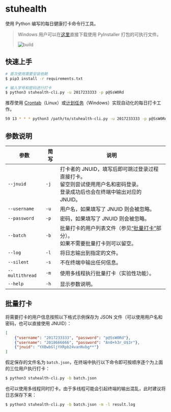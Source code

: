# stuhealth

使用 Python 编写的每日健康打卡命令行工具。

> Windows 用户可以在[这里](https://github.com/SO-JNU/stuhealth/actions)直接下载使用 PyInstaller 打包的可执行文件。
>
> ![build](https://github.com/SO-JNU/stuhealth/workflows/build/badge.svg)

## 快速上手

```bash
# 首次使用需要安装依赖
$ pip3 install -r requirements.txt

# 输入学号和密码进行打卡
$ python3 stuhealth-cli.py -u 2017233333 -p p@SsW0Rd
```

推荐使用 [Crontab](https://linuxtools-rst.readthedocs.io/zh_CN/latest/tool/crontab.html)（Linux）或[计划任务](https://juejin.cn/post/6844903939930865677)（Windows）实现自动化的每日打卡工作。

```bash
59 13 * * * python3 /path/to/stuhealth-cli.py -u 2017233333 -p p@SsW0Rd
```

## 参数说明

| 参数 | 简写 | 说明 |
| - | - | - |
| `--jnuid` | `-j` | 打卡者的 JNUID，填写后即可跳过登录过程直接打卡。<br>留空则尝试使用用户名和密码登录。<br>登录成功后也会在终端中输出对应的 JNUID。 |
| `--username` | `-u` | 用户名，如果填写了 JNUID 则会被忽略。 |
| `--password` | `-p` | 密码，如果填写了 JNUID 则会被忽略。 |
| `--batch` | `-b` | 批量打卡的用户列表文件（参见[“批量打卡”](#批量打卡)部分）。<br>如果不需要批量打卡则可以留空。 |
| `--log` | `-l` | 将日志输出到指定的文件。 |
| `--silent` | `-s` | 不在终端中输出任何信息。 |
| `--multithread` | `-m` | 使用多线程执行批量打卡（实验性功能）。 |
| `--help` | `-h` | 显示参数说明。 |

## 批量打卡

将需要打卡的用户信息按照以下格式示例保存为 JSON 文件（可以使用用户名和密码，也可以直接使用 JNUID）：

```json
[
    {"username": "2017233333", "password": "p@SsW0Rd"},
    {"username": "2018666666", "password": "An0+h3r_U$3r"},
    {"jnuid": "YXBwbGljYXRpb24vanNvbg**"}
]
```

假定保存的文件名为 `batch.json`，在终端中执行以下命令即可按顺序逐个为上面的三位用户执行打卡：

```bash
$ python3 stuhealth-cli.py -b batch.json
```

也可以使用多线程同时打卡。由于多线程可能会引起终端的输出混乱，此时建议将日志保存下来：

```bash
$ python3 stuhealth-cli.py -b batch.json -m -l result.log
```
